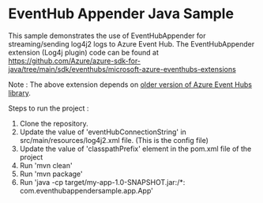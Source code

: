 # EventHub Appender Java Sample

This sample demonstrates the use of EventHubAppender for streaming/sending log4j2 logs to Azure Event Hub.
The EventHubAppender extension (Log4j plugin) code can be found at https://github.com/Azure/azure-sdk-for-java/tree/main/sdk/eventhubs/microsoft-azure-eventhubs-extensions

Note : The above extension depends on [older version of Azure Event Hubs library](https://github.com/Azure/azure-sdk-for-java/tree/main/sdk/eventhubs/microsoft-azure-eventhubs).

Steps to run the project :
  1. Clone the repository.
  2. Update the value of 'eventHubConnectionString' in src/main/resources/log4j2.xml file. (This is the config file)
  3. Update the value of 'classpathPrefix' element in the pom.xml file of the project
  4. Run 'mvn clean'
  5. Run 'mvn package'
  6. Run 'java -cp target/my-app-1.0-SNAPSHOT.jar:<classpath-to-jar-dependencies>/*:  com.eventhubappendersample.app.App'
